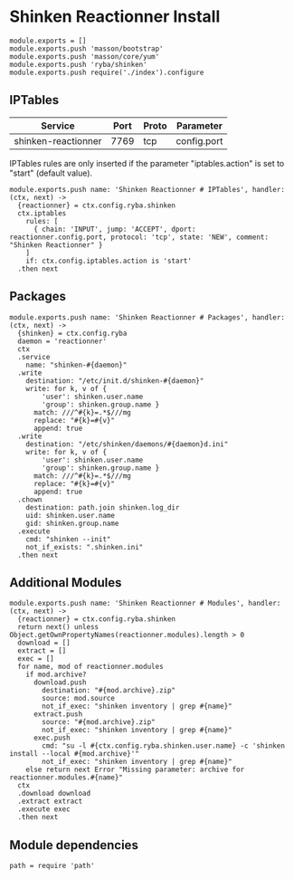 
# Shinken Reactionner Install

    module.exports = []
    module.exports.push 'masson/bootstrap'
    module.exports.push 'masson/core/yum'
    module.exports.push 'ryba/shinken'
    module.exports.push require('./index').configure

## IPTables

| Service             | Port  | Proto | Parameter        |
|---------------------|-------|-------|------------------|
| shinken-reactionner | 7769  |  tcp  |    config.port   |

IPTables rules are only inserted if the parameter "iptables.action" is set to
"start" (default value).

    module.exports.push name: 'Shinken Reactionner # IPTables', handler: (ctx, next) ->
      {reactionner} = ctx.config.ryba.shinken
      ctx.iptables
        rules: [
          { chain: 'INPUT', jump: 'ACCEPT', dport: reactionner.config.port, protocol: 'tcp', state: 'NEW', comment: "Shinken Reactionner" }
        ]
        if: ctx.config.iptables.action is 'start'
      .then next

## Packages

    module.exports.push name: 'Shinken Reactionner # Packages', handler: (ctx, next) ->
      {shinken} = ctx.config.ryba
      daemon = 'reactionner'
      ctx
      .service
        name: "shinken-#{daemon}"
      .write
        destination: "/etc/init.d/shinken-#{daemon}"
        write: for k, v of {
            'user': shinken.user.name
            'group': shinken.group.name }
          match: ///^#{k}=.*$///mg
          replace: "#{k}=#{v}"
          append: true
      .write
        destination: "/etc/shinken/daemons/#{daemon}d.ini"
        write: for k, v of {
            'user': shinken.user.name
            'group': shinken.group.name }
          match: ///^#{k}=.*$///mg
          replace: "#{k}=#{v}"
          append: true
      .chown
        destination: path.join shinken.log_dir
        uid: shinken.user.name
        gid: shinken.group.name
      .execute
        cmd: "shinken --init"
        not_if_exists: ".shinken.ini"
      .then next

## Additional Modules

    module.exports.push name: 'Shinken Reactionner # Modules', handler: (ctx, next) ->
      {reactionner} = ctx.config.ryba.shinken
      return next() unless Object.getOwnPropertyNames(reactionner.modules).length > 0
      download = []
      extract = []
      exec = []
      for name, mod of reactionner.modules
        if mod.archive?
          download.push
            destination: "#{mod.archive}.zip"
            source: mod.source
            not_if_exec: "shinken inventory | grep #{name}"
          extract.push
            source: "#{mod.archive}.zip"
            not_if_exec: "shinken inventory | grep #{name}"
          exec.push
            cmd: "su -l #{ctx.config.ryba.shinken.user.name} -c 'shinken install --local #{mod.archive}'"
            not_if_exec: "shinken inventory | grep #{name}"
        else return next Error "Missing parameter: archive for reactionner.modules.#{name}"
      ctx
      .download download
      .extract extract
      .execute exec
      .then next

## Module dependencies

    path = require 'path'
